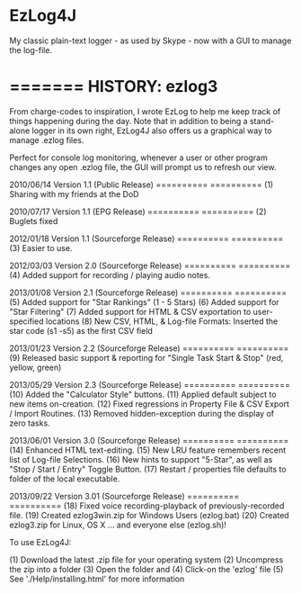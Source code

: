 # EzLog4J
My classic plain-text logger - as used by Skype - now with a GUI to manage the log-file.

=======
HISTORY: ezlog3
=======

From charge-codes to inspiration, I wrote EzLog to 
help me keep track of things happening during the 
day. Note that in addition to being a stand-alone 
logger in its own right, EzLog4J also offers us a 
graphical way to manage .ezlog files.

Perfect for console log monitoring, whenever a user 
or other program changes any open .ezlog file, the 
GUI will prompt us to refresh our view.

2010/06/14 Version 1.1 (Public Release)
========== ==========
(1) Sharing with my friends at the DoD	

2010/07/17 Version 1.1 (EPG Release)
========== ==========
(2) Buglets fixed

2012/01/18 Version 1.1 (Sourceforge Release)
========== ==========
(3) Easier to use.

2012/03/03 Version 2.0 (Sourceforge Release)
========== ==========
(4) Added support for recording / playing audio notes.

2013/01/08 Version 2.1 (Sourceforge Release)
========== ==========
(5) Added support for "Star Rankings" (1 - 5 Stars)
(6) Added support for "Star Filtering"
(7) Added support for HTML & CSV exportation to user-specified locations
(8) New CSV, HTML, & Log-file Formats: Inserted the star code (s1 -s5) as the first CSV field

2013/01/23 Version 2.2 (Sourceforge Release)
========== ==========
(9) Released basic support & reporting for "Single Task Start & Stop" (red, yellow, green)

2013/05/29 Version 2.3 (Sourceforge Release)
========== ==========
(10) Added the "Calculator Style" buttons.
(11) Applied default subject to new items on-creation.
(12) Fixed regressions in Property File & CSV Export / Import Routines.
(13) Removed hidden-exception during the display of zero tasks.

2013/06/01 Version 3.0 (Sourceforge Release)
========== ==========
(14) Enhanced HTML text-editing.
(15) New LRU feature remembers recent list of Log-file Selections.
(16) New hints to support "5-Star", as well as "Stop / Start / Entry" Toggle Button.
(17) Restart / properties file defaults to folder of the local executable.

2013/09/22 Version 3.01 (Sourceforge Release)
========== ==========
(18) Fixed voice recording-playback of previously-recorded file.
(19) Created ezlog3win.zip for Windows Users (ezlog.bat)
(20) Created ezlog3.zip for Linux, OS X ... and everyone else (ezlog.sh)!

To use EzLog4J:

(1) Download the latest .zip file for your operating system
(2) Uncompress the zip into a folder
(3) Open the folder and 
(4) Click-on the 'ezlog' file
(5) See './Help/installing.html' for more information


